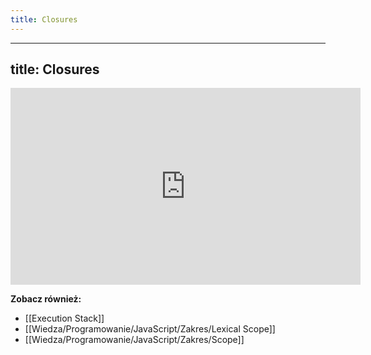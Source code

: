 ```yaml
---
title: Closures
---
```


---
title: Closures
---

<iframe width="560" height="315" src="https://www.youtube.com/embed/wINRm5v3Lu8" title="YouTube video player" frameborder="0" allow="accelerometer; autoplay; clipboard-write; encrypted-media; gyroscope; picture-in-picture" allowfullscreen></iframe>

**Zobacz również:** 
- [[Execution Stack]]
- [[Wiedza/Programowanie/JavaScript/Zakres/Lexical Scope]]
- [[Wiedza/Programowanie/JavaScript/Zakres/Scope]]